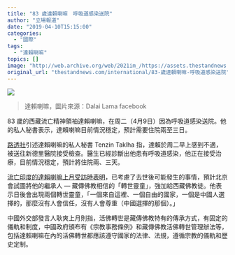 ```yaml
---
title: "83 歲達賴喇嘛　呼吸道感染送院"
author: "立場報道"
date: "2019-04-10T15:15:00"
categories:
  - "國際"
tags:
  - "達賴喇嘛"
topics: []
image: "http://web.archive.org/web/2021im_/https://assets.thestandnews.com/media/photos/28423040_10155409026407616_5825127313257172908_o_FBL7o.png"
original_url: "thestandnews.com/international/83-歲達賴喇嘛-呼吸道感染送院"
---
```

![](http://web.archive.org/web/2021im_/https://assets.thestandnews.com/media/photos/28423040_10155409026407616_5825127313257172908_o_FBL7o.png)
> 達賴喇嘛，圖片來源：Dalai Lama facebook

83 歲的西藏流亡精神領袖達賴喇嘛，在周二（4月9日）因為呼吸道感染送院。他的私人秘書表示，達賴喇嘛目前情況穩定，預計需要住院兩至三日。

[路透社](http://web.archive.org/web/20211229132236/https://www.reuters.com/article/us-china-tibet-dalai-lama/dalai-lama-83-hospitalized-with-chest-infection-idUSKCN1RL2EW?fbclid=IwAR3xtLObSiY7kMFckSHqh4rJo8kq9G_nCO7ag2or0616xorXmk5Ud0LQBqE)引述達賴喇嘛的私人秘書 Tenzin Taklha 指，達賴於周二早上感到不適，被送往新德里醫院接受檢查。醫生已經診斷出他患有呼吸道感染，他正在接受治療，目前情況穩定，預計將住院兩、三天。

[流亡印度的達賴喇嘛上月受訪時表明](../../china/%E5%86%8D%E6%8E%A5%E5%8F%97%E5%A4%96%E5%AA%92%E8%A8%AA%E5%95%8F%E8%AB%87%E7%B9%BC%E6%89%BF-%E9%81%94%E8%B3%B4-%E5%8C%97%E4%BA%AC%E6%9C%83%E8%A3%BD%E9%80%A0%E5%8F%A6%E4%B8%80%E5%80%8B%E9%9D%88%E7%AB%A5-%E4%BD%86%E4%B8%8D%E6%9C%83%E5%BE%97%E5%88%B0%E5%B0%8A%E9%87%8D/)，已考慮了去世後可能發生的事情，預計北京會試圖將他的繼承人 — 藏傳佛教相信的「轉世靈童」，強加給西藏佛教徒。他表示日後會出現兩個轉世靈童，「一個來自這裡、一個自由的國家，一個是中國人選擇的，那麼沒有人會信任，沒有人會尊重（中國選擇的那個）。」

中國外交部發言人耿爽上月則指，活佛轉世是藏傳佛教特有的傳承方式，有固定的儀軌和制度，中國政府頒布有《宗教事務條例》和藏傳佛教活佛轉世管理辦法等，包括達賴喇嘛在內的活佛轉世都應該遵守國家的法律、法規，遵循宗教的儀軌和歷史定制。